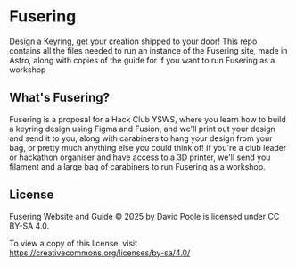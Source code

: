 # Fusering
Design a Keyring, get your creation shipped to your door! This repo contains all the files needed to run an instance of the Fusering site, made in Astro, along with copies of the guide for if you want to run Fusering as a workshop

## What's Fusering?
Fusering is a proposal for a Hack Club YSWS, where you learn how to build a keyring design using Figma and Fusion, and we'll print out your design and send it to you, along with carabiners to hang your design from your bag, or pretty much anything else you could think of! If you're a club leader or hackathon organiser and have access to a 3D printer, we'll send you filament and a large bag of carabiners to run Fusering as a workshop.

## License
Fusering Website and Guide © 2025 by David Poole is licensed under CC BY-SA 4.0. 

To view a copy of this license, visit https://creativecommons.org/licenses/by-sa/4.0/
